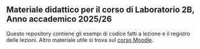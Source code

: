 ## Materiale didattico per il corso di Laboratorio 2B, Anno accademico 2025/26 

Questo repository contiene gli esempi di codice fatti a lezione e il registro delle lezioni. Altro materiale utile si trova sul [corso Moodle](https://elearning.di.unipi.it/course/view.php?id=1059).


